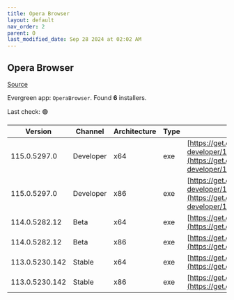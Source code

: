 ```yaml
---
title: Opera Browser
layout: default
nav_order: 2
parent: O
last_modified_date: Sep 28 2024 at 02:02 AM
---
```


## Opera Browser

[Source](https://www.opera.com/browsers/opera)

Evergreen app: `OperaBrowser`. Found **6** installers.

Last check: 🟢

| Version        | Channel   | Architecture | Type | URI                                                                                                                                                                                                                    |
| -------------- | --------- | ------------ | ---- | ---------------------------------------------------------------------------------------------------------------------------------------------------------------------------------------------------------------------- |
| 115.0.5297.0   | Developer | x64          | exe  | [https://get.geo.opera.com/pub/opera-developer/115.0.5297.0/win/Opera_Developer_115.0.5297.0_Setup_x64.exe](https://get.geo.opera.com/pub/opera-developer/115.0.5297.0/win/Opera_Developer_115.0.5297.0_Setup_x64.exe) |
| 115.0.5297.0   | Developer | x86          | exe  | [https://get.geo.opera.com/pub/opera-developer/115.0.5297.0/win/Opera_Developer_115.0.5297.0_Setup.exe](https://get.geo.opera.com/pub/opera-developer/115.0.5297.0/win/Opera_Developer_115.0.5297.0_Setup.exe)         |
| 114.0.5282.12  | Beta      | x64          | exe  | [https://get.geo.opera.com/pub/opera-beta/114.0.5282.12/win/Opera_beta_114.0.5282.12_Setup_x64.exe](https://get.geo.opera.com/pub/opera-beta/114.0.5282.12/win/Opera_beta_114.0.5282.12_Setup_x64.exe)                 |
| 114.0.5282.12  | Beta      | x86          | exe  | [https://get.geo.opera.com/pub/opera-beta/114.0.5282.12/win/Opera_beta_114.0.5282.12_Setup.exe](https://get.geo.opera.com/pub/opera-beta/114.0.5282.12/win/Opera_beta_114.0.5282.12_Setup.exe)                         |
| 113.0.5230.142 | Stable    | x64          | exe  | [https://get.geo.opera.com/pub/opera/desktop/113.0.5230.142/win/Opera_113.0.5230.142_Setup_x64.exe](https://get.geo.opera.com/pub/opera/desktop/113.0.5230.142/win/Opera_113.0.5230.142_Setup_x64.exe)                 |
| 113.0.5230.142 | Stable    | x86          | exe  | [https://get.geo.opera.com/pub/opera/desktop/113.0.5230.142/win/Opera_113.0.5230.142_Setup.exe](https://get.geo.opera.com/pub/opera/desktop/113.0.5230.142/win/Opera_113.0.5230.142_Setup.exe)                         |
